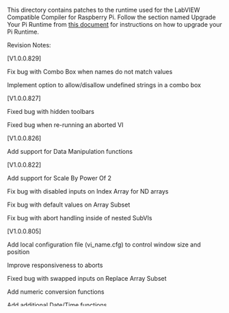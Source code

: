 This directory contains patches to the runtime used for the LabVIEW Compatible Compiler for Raspberry Pi.  Follow the section named Upgrade Your Pi Runtime from [this document](https://github.com/labviewforRaspi/LabVIEWforRasPi/blob/master/Raspberry%20Pi%20Compatible%20Compiler%20for%20LabVIEW%20GUI%20-%20Operating%20Manual.pdf) for instructions on how to upgrade your Pi Runtime.

Revision Notes:

[V1.0.0.829]

Fix bug with Combo Box when names do not match values

Implement option to allow/disallow undefined strings in a combo box

[V1.0.0.827]

Fixed bug with hidden toolbars

Fixed bug when re-running an aborted VI

[V1.0.0.826]

Add support for Data Manipulation functions

[V1.0.0.822]

Add support for Scale By Power Of 2

Fix bug with disabled inputs on Index Array for ND arrays

Fix bug with default values on Array Subset

Fix bug with abort handling inside of nested SubVIs

[V1.0.0.805]

Add local configuration file (vi_name.cfg) to control window size and position

Improve responsiveness to aborts

Fixed bug with swapped inputs on Replace Array Subset

Add numeric conversion functions

Add additional Date/Time functions

[V1.0.0.773]

Fixed bug with GPIO Event Detection

[V1.0.0.768]

Fixed bug in VISA error handling

Fixed bug when wires connected to a loop termination terminal are branched


[V1.0.0.764]

Fixed bug with carriage returns in Control Labels (i.e. Enable Termination Char in Configure Serial Port)

Add support for Compound Arithmetic

Fixed bug with single element Build Array and Bundle nodes


[V1.0.0.755]

Fixed bug with SubVI input/output ordering with terminals not connected to ConPane

Fixed bug with return value of Console Print functions

[V1.0.0.751]

Fixed bug with Progress Bar values

Fixed bug with Match Pattern requiring offset to be wired

[V1.0.0.749]

Fixed bug to allow Waveform Graph to accept a 1D array

Cosmetic fixes for Graphs and Charts





